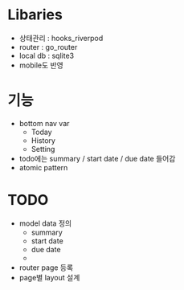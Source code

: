 # Libaries
- 상태관리 : hooks_riverpod
- router : go_router
- local db : sqlite3
- mobile도 반영

# 기능
- bottom nav var
  - Today
  - History
  - Setting
- todo에는 summary / start date / due date 들어감
- atomic pattern

# TODO
- model data 정의
  - summary
  - start date
  - due date
  - 
- router page 등록
- page별 layout 설계

